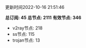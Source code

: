 更新时间2022-10-16 21:51:46

**总订阅: 45**
**总节点: 2111**
**有效节点: 346**
- v2ray节点: 218
- ss节点: 115
- trojan节点: 13
